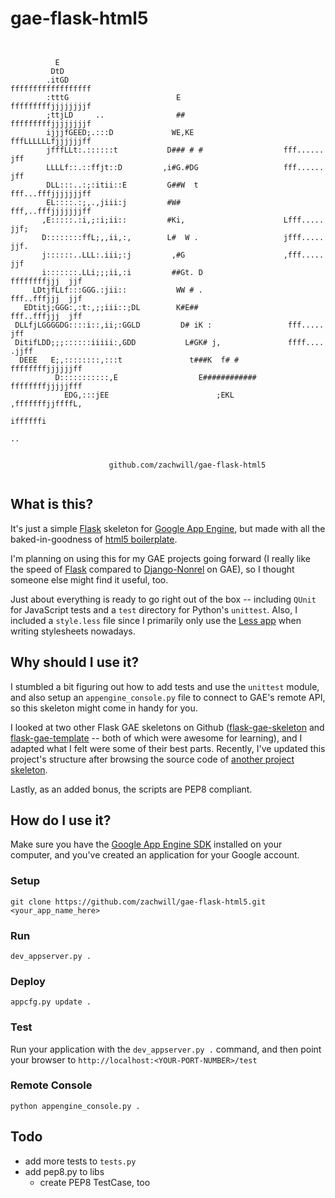 gae-flask-html5
===============

<pre><code>

          E
         DtD
        .itGD                                                ffffffffffffffffff 
        :tttG                        E                       fffffffffjjjjjjjjf 
        ;ttjLD     ..                ##                      fffffffffjjjjjjjjf 
        ijjjfGEED;.:::D             WE,KE                    fffLLLLLLfjjjjjjff 
        jfffLLt:.::::::t           D### # #                  fff......      jff 
        LLLLf::.::ffjt::D         ,i#G.#DG                   fff......      jff 
        DLL:::..:;:itii::E         G##W  t                   fff...fffjjjjjjjff 
        EL::::.:;,.,jiii:j         #W#                       fff,..fffjjjjjjjff 
       ,E:::::.:i,;:i;ii::         #Ki,                      Lfff.....     jjf; 
       D::::::::ffL;,,ii,:,        L#  W .                   jfff.....     jjf. 
       j::::::..LLL:.iii;:j         ,#G                      ,fff.....     jjf  
       i:::::::.LLi;;;ii,:i         ##Gt. D                   ffffffffjjj  jjf  
     LDtjfLLf:::GGG.:jii::           WW # .                   fff..fffjjj  jjf  
   EDtitj;GGG:,:t:,;;iii::;DL        K#E##                    fff..fffjjj  jff  
 DLLfjLGGGGDG::::i::,ii;:GGLD         D# iK :                 fff.....     jff  
 DitifLDD;;;::::::iiiii:,GDD           L#GK# j,               ffff....   .jjff  
  DEEE   E;,::::::::,:::t               t###K  f# #           ffffffffjjjjjjff  
          D:::::::::::,E                  E############       ffffffffjjjjjfff  
            EDG,:::jEE                        ;EKL            ,fffffffjjffffL,  
                                                                  iffffffi      
                                                                     ..     


                      github.com/zachwill/gae-flask-html5

</code></pre>


What is this?
-------------

It's just a simple [Flask](http://flask.pocoo.org/) skeleton for
[Google App Engine](http://appengine.google.com/),
but made with all the baked-in-goodness of
[html5 boilerplate](https://github.com/paulirish/html5-boilerplate).

I'm planning on using this for my GAE projects going forward (I really
like the speed of [Flask](http://flask.pocoo.org/) compared to
[Django-Nonrel](http://code.google.com/appengine/articles/django-nonrel.html)
on GAE), so I thought someone else might find it useful, too.

Just about everything is ready to go right out of the box -- including
`QUnit` for JavaScript tests and a `test` directory for Python's `unittest`.
Also, I included a `style.less` file since I primarily only use the
[Less app](http://incident57.com/less/) when writing stylesheets nowadays.


Why should I use it?
---------------------

I stumbled a bit figuring out how to add tests and use the `unittest` module,
and also setup an `appengine_console.py` file to connect to GAE's remote API,
so this skeleton might come in handy for you.

I looked at two other Flask GAE skeletons on Github
([flask-gae-skeleton](https://github.com/blossom/flask-gae-skeleton)
and [flask-gae-template](https://github.com/jugyo/flask-gae-template)
-- both of which were awesome for learning), and I adapted what
I felt were some of their best parts. Recently, I've updated this project's
structure after browsing the source code of
[another project skeleton](https://github.com/franciscosouza/labs).

Lastly, as an added bonus, the scripts are PEP8 compliant.


How do I use it?
----------------

Make sure you have the [Google App Engine SDK](http://appengine.google.com/)
installed on your computer, and you've created an application for your
Google account.

### Setup

    git clone https://github.com/zachwill/gae-flask-html5.git <your_app_name_here>

### Run

    dev_appserver.py .

### Deploy

    appcfg.py update .

### Test

Run your application with the `dev_appserver.py .` command, and then point
your browser to `http://localhost:<YOUR-PORT-NUMBER>/test`

### Remote Console

    python appengine_console.py .


Todo
----

* add more tests to `tests.py`
* add pep8.py to libs
  * create PEP8 TestCase, too
